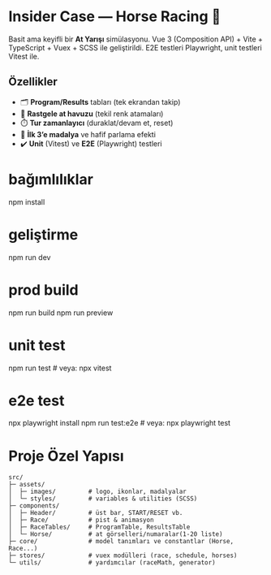 # Insider Case — Horse Racing 🐎

Basit ama keyifli bir **At Yarışı** simülasyonu. Vue 3 (Composition API) + Vite + TypeScript + Vuex + SCSS ile geliştirildi. E2E testleri Playwright, unit testleri Vitest ile.

## Özellikler
- 🗂️ **Program/Results** tabları (tek ekrandan takip)
- 🐴 **Rastgele at havuzu** (tekil renk atamaları)
- ⏱️ **Tur zamanlayıcı** (duraklat/devam et, reset)
- 🏅 **İlk 3’e madalya** ve hafif parlama efekti
- ✔️ **Unit** (Vitest) ve **E2E** (Playwright) testleri

# bağımlılıklar
npm install

# geliştirme
npm run dev

# prod build
npm run build
npm run preview

# unit test
npm run test     # veya: npx vitest

# e2e test
npx playwright install
npm run test:e2e # veya: npx playwright test

# Proje Özel Yapısı
```
src/
├─ assets/
│  ├─ images/         # logo, ikonlar, madalyalar
│  └─ styles/         # variables & utilities (SCSS)
├─ components/
│  ├─ Header/         # üst bar, START/RESET vb.
│  ├─ Race/           # pist & animasyon
│  ├─ RaceTables/     # ProgramTable, ResultsTable
│  └─ Horse/          # at görselleri/numaralar(1-20 liste)
├─ core/              # model tanımları ve constantlar (Horse, Race...)
├─ stores/            # vuex modülleri (race, schedule, horses)
└─ utils/             # yardımcılar (raceMath, generator)
```      
